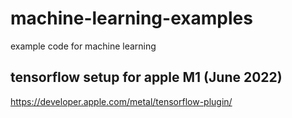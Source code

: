 # machine-learning-examples
example code for machine learning

## tensorflow setup for apple M1 (June 2022)
https://developer.apple.com/metal/tensorflow-plugin/

